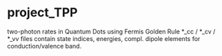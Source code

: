 project_TPP
===========

two-photon rates in Quantum Dots using Fermis Golden Rule
*_cc / *_cv / *_vv files contain state indices, energies, compl. dipole elements
for conduction/valence band.
